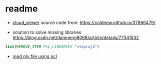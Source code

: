 # readme

* [cloud_viewer](./cloud_viewer.cpp) source code from:
https://coldnew.github.io/37866479/

* solution to solve missing libraries
https://blog.csdn.net/danmeng8068/article/details/77341532
```cmake
list(REMOVE_ITEM PCL_LIBRARIES "vtkproj4")
```

* [read ply file using pcl](https://stackoverflow.com/questions/30764222/how-to-read-ply-file-using-pcl)


